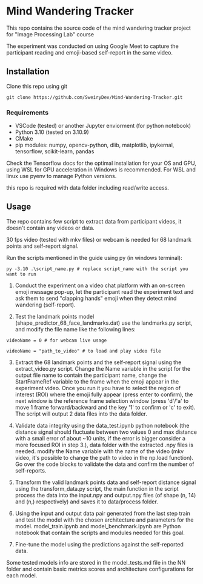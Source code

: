 # Mind Wandering Tracker

This repo contains the source code of the mind wandering tracker project for "Image Processing Lab" course

The experiment was conducted on using Google Meet to capture the participant reading and emoji-based self-report in the same video.

## Installation

Clone this repo using git

`git clone https://github.com/SweiryDev/Mind-Wandering-Tracker.git`

### Requirements

- VSCode (tested) or another Jupyter enviorment (for python notebook)
- Python 3.10 (tested on 3.10.9)
- CMake
- pip modules: numpy, opencv-python, dlib, matplotlib, ipykernal, tensorflow, scikit-learn, pandas

Check the Tensorflow docs for the optimal installation for your OS and GPU, using WSL for GPU acceleration in Windows is recommended.
For WSL and linux use pyenv to manage Python versions.

this repo is required with data folder including read/write access.


## Usage

The repo contains few script to extract data from participant videos, it doesn't contain any videos or data.

30 fps video (tested with mkv files) or webcam is needed for 68 landmark points and self-report signal.

Run the scripts mentioned in the guide using py (in windows terminal):

`py -3.10 .\script_name.py # replace script_name with the script you want to run`

1. Conduct the experiment on a video chat platform with an on-screen emoji message pop-up, let the participant read the experiment text and ask them to send "clapping hands" emoji when they detect mind wandering (self-report).

2. Test the landmark points model (shape_predictor_68_face_landmarks.dat) use the landmarks.py script, and modify the file name like the following lines:

``` 
videoName = 0 # for webcam live usage 

videoName = "path_to_video" # to load and play video file
``` 

3. Extract the 68 landmark points and the self-report signal using the extract_video.py script.
Change the Name variable in the script for the output file name to contain the participant name, change the StartFrameRef variable to the frame when the emoji appear in the experiment video.
Once you run it you have to select the region of interest (ROI) where the emoji fully appear (press enter to confirm), the next window is the reference frame selection window (press 'd'/'a' to move 1 frame forward/backward and the key '1' to confirm or 'c' to exit).
The script will output 2 data files into the data folder.

4. Validate data integrity using the data_test.ipynb python notebook (the distance signal should fluctuate between two values 0 and max distance with a small error of about ~10 units, if the error is bigger consider a more focused ROI in step 3.), data folder with the extracted .npy files is needed.
modify the Name variable with the name of the video (mkv video, it's possible to change the path to video in the np.load function).
Go over the code blocks to validate the data and confirm the number of self-reports.

5. Transform the valid landmark points data and self-report distance signal using the transform_data.py script, the main function in the script process the data into the input.npy and output.npy files (of shape (n, 14) and (n,) respectively) and saves it to data/process folder.

6. Using the input and output data pair generated from the last step train and test the model with the chosen architecture and parameters for the model. model_train.ipynb and model_benchmark.ipynb are Python notebook that contain the scripts and modules needed for this goal.

7. Fine-tune the model using the predictions against the self-reported data.

Some tested models info are stored in the model_tests.md file in the NN folder and contain basic metrics scores and architecture configurations for each model.